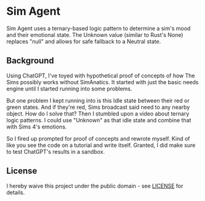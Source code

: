 # Sim Agent

Sim Agent uses a ternary-based logic pattern to determine a sim's mood and their emotional state. The Unknown value (similar to Rust's None) replaces "null" and allows for safe fallback to a Neutral state. 

## Background

Using ChatGPT, I've toyed with hypothetical proof of concepts of how The Sims possibly works without SimAnatics. It started with just the basic needs engine until I started running into some problems.

But one problem I kept running into is this Idle state between their red or green states. And if they're red, Sims broadcast said need to any nearby object. How do I solve that? Then I stumbled upon a video about ternary logic patterns. I could use "Unknown" as that idle state and combine that with Sims 4's emotions.

So I fired up prompted for proof of concepts and rewrote myself. Kind of like you see the code on a tutorial and write itself. Granted, I did make sure to test ChatGPT's results in a sandbox.

## License

I hereby waive this project under the public domain - see [LICENSE](LICENSE) for details.
